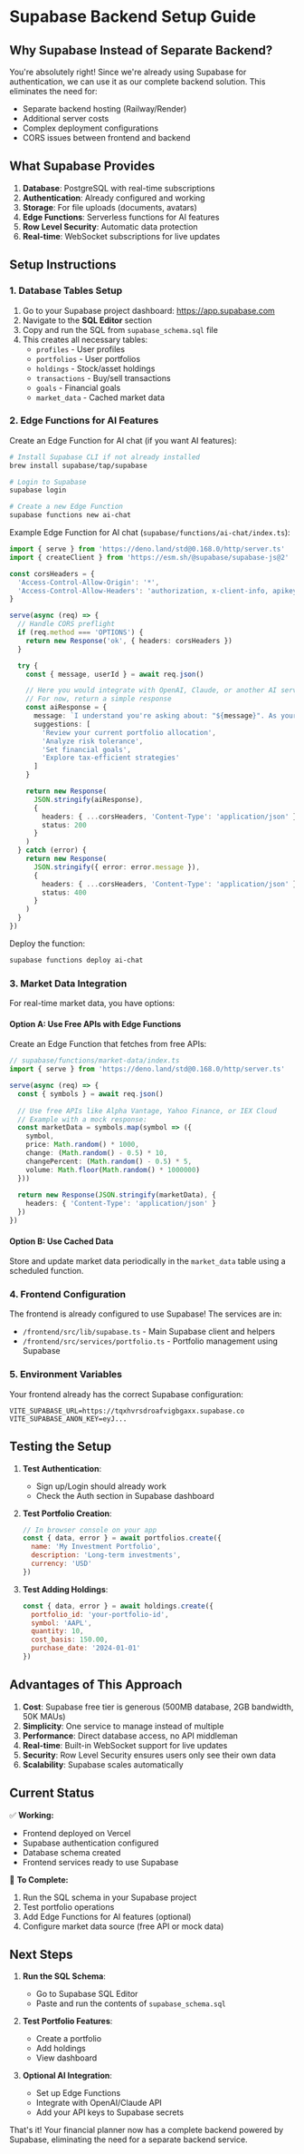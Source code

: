 # Supabase Backend Setup Guide

## Why Supabase Instead of Separate Backend?

You're absolutely right! Since we're already using Supabase for authentication, we can use it as our complete backend solution. This eliminates the need for:
- Separate backend hosting (Railway/Render)
- Additional server costs
- Complex deployment configurations
- CORS issues between frontend and backend

## What Supabase Provides

1. **Database**: PostgreSQL with real-time subscriptions
2. **Authentication**: Already configured and working
3. **Storage**: For file uploads (documents, avatars)
4. **Edge Functions**: Serverless functions for AI features
5. **Row Level Security**: Automatic data protection
6. **Real-time**: WebSocket subscriptions for live updates

## Setup Instructions

### 1. Database Tables Setup

1. Go to your Supabase project dashboard: https://app.supabase.com
2. Navigate to the **SQL Editor** section
3. Copy and run the SQL from `supabase_schema.sql` file
4. This creates all necessary tables:
   - `profiles` - User profiles
   - `portfolios` - User portfolios
   - `holdings` - Stock/asset holdings
   - `transactions` - Buy/sell transactions
   - `goals` - Financial goals
   - `market_data` - Cached market data

### 2. Edge Functions for AI Features

Create an Edge Function for AI chat (if you want AI features):

```bash
# Install Supabase CLI if not already installed
brew install supabase/tap/supabase

# Login to Supabase
supabase login

# Create a new Edge Function
supabase functions new ai-chat
```

Example Edge Function for AI chat (`supabase/functions/ai-chat/index.ts`):

```typescript
import { serve } from 'https://deno.land/std@0.168.0/http/server.ts'
import { createClient } from 'https://esm.sh/@supabase/supabase-js@2'

const corsHeaders = {
  'Access-Control-Allow-Origin': '*',
  'Access-Control-Allow-Headers': 'authorization, x-client-info, apikey, content-type',
}

serve(async (req) => {
  // Handle CORS preflight
  if (req.method === 'OPTIONS') {
    return new Response('ok', { headers: corsHeaders })
  }

  try {
    const { message, userId } = await req.json()

    // Here you would integrate with OpenAI, Claude, or another AI service
    // For now, return a simple response
    const aiResponse = {
      message: `I understand you're asking about: "${message}". As your AI financial advisor, I can help with portfolio optimization, investment strategies, and financial planning.`,
      suggestions: [
        'Review your current portfolio allocation',
        'Analyze risk tolerance',
        'Set financial goals',
        'Explore tax-efficient strategies'
      ]
    }

    return new Response(
      JSON.stringify(aiResponse),
      { 
        headers: { ...corsHeaders, 'Content-Type': 'application/json' },
        status: 200 
      }
    )
  } catch (error) {
    return new Response(
      JSON.stringify({ error: error.message }),
      { 
        headers: { ...corsHeaders, 'Content-Type': 'application/json' },
        status: 400
      }
    )
  }
})
```

Deploy the function:
```bash
supabase functions deploy ai-chat
```

### 3. Market Data Integration

For real-time market data, you have options:

#### Option A: Use Free APIs with Edge Functions
Create an Edge Function that fetches from free APIs:

```typescript
// supabase/functions/market-data/index.ts
import { serve } from 'https://deno.land/std@0.168.0/http/server.ts'

serve(async (req) => {
  const { symbols } = await req.json()
  
  // Use free APIs like Alpha Vantage, Yahoo Finance, or IEX Cloud
  // Example with a mock response:
  const marketData = symbols.map(symbol => ({
    symbol,
    price: Math.random() * 1000,
    change: (Math.random() - 0.5) * 10,
    changePercent: (Math.random() - 0.5) * 5,
    volume: Math.floor(Math.random() * 1000000)
  }))
  
  return new Response(JSON.stringify(marketData), {
    headers: { 'Content-Type': 'application/json' }
  })
})
```

#### Option B: Use Cached Data
Store and update market data periodically in the `market_data` table using a scheduled function.

### 4. Frontend Configuration

The frontend is already configured to use Supabase! The services are in:
- `/frontend/src/lib/supabase.ts` - Main Supabase client and helpers
- `/frontend/src/services/portfolio.ts` - Portfolio management using Supabase

### 5. Environment Variables

Your frontend already has the correct Supabase configuration:
```env
VITE_SUPABASE_URL=https://tqxhvrsdroafvigbgaxx.supabase.co
VITE_SUPABASE_ANON_KEY=eyJ...
```

## Testing the Setup

1. **Test Authentication**:
   - Sign up/Login should already work
   - Check the Auth section in Supabase dashboard

2. **Test Portfolio Creation**:
   ```javascript
   // In browser console on your app
   const { data, error } = await portfolios.create({
     name: 'My Investment Portfolio',
     description: 'Long-term investments',
     currency: 'USD'
   })
   ```

3. **Test Adding Holdings**:
   ```javascript
   const { data, error } = await holdings.create({
     portfolio_id: 'your-portfolio-id',
     symbol: 'AAPL',
     quantity: 10,
     cost_basis: 150.00,
     purchase_date: '2024-01-01'
   })
   ```

## Advantages of This Approach

1. **Cost**: Supabase free tier is generous (500MB database, 2GB bandwidth, 50K MAUs)
2. **Simplicity**: One service to manage instead of multiple
3. **Performance**: Direct database access, no API middleman
4. **Real-time**: Built-in WebSocket support for live updates
5. **Security**: Row Level Security ensures users only see their own data
6. **Scalability**: Supabase scales automatically

## Current Status

✅ **Working:**
- Frontend deployed on Vercel
- Supabase authentication configured
- Database schema created
- Frontend services ready to use Supabase

📝 **To Complete:**
1. Run the SQL schema in your Supabase project
2. Test portfolio operations
3. Add Edge Functions for AI features (optional)
4. Configure market data source (free API or mock data)

## Next Steps

1. **Run the SQL Schema**: 
   - Go to Supabase SQL Editor
   - Paste and run the contents of `supabase_schema.sql`

2. **Test Portfolio Features**:
   - Create a portfolio
   - Add holdings
   - View dashboard

3. **Optional AI Integration**:
   - Set up Edge Functions
   - Integrate with OpenAI/Claude API
   - Add your API keys to Supabase secrets

That's it! Your financial planner now has a complete backend powered by Supabase, eliminating the need for a separate backend service.